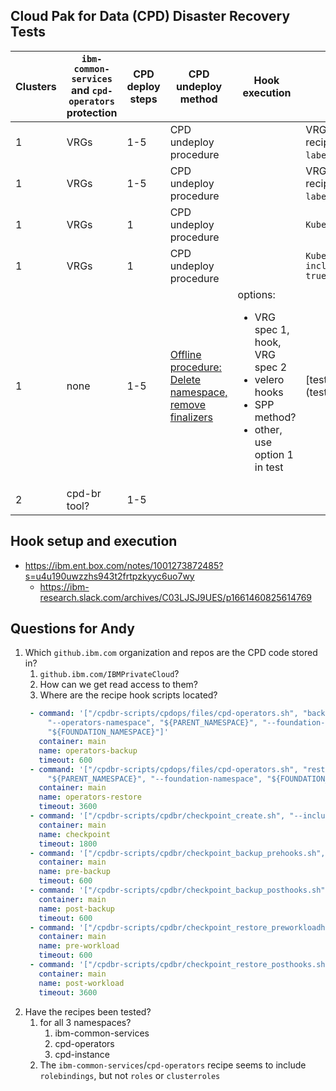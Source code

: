 ## Cloud Pak for Data (CPD) Disaster Recovery Tests

| Clusters | `ibm-common-services` and `cpd-operators` protection | CPD deploy steps | CPD undeploy method | Hook execution |Test description | VRG file | Test results | Slack link |
| ---------| ------------                                         | ---              | ---                 | ---            |---              | -----    | ---          | ---        |
|1|VRGs|1-5|CPD undeploy procedure||VRGs derived from recipes w/ `labelSelector`s present | [vrgs-cpd-labels.yaml](vrgs-cpd-labels.yaml)|
|1|VRGs|1-5|CPD undeploy procedure||VRGs derived from recipes w/ `labelSelector`s absent | [vrgs-cpd.yaml](vrgs-cpd.yaml)| [4 of 8 pods ready](test1results.md) | https://ibm-research.slack.com/archives/G01EC1VVA56/p1661300185045649
|1|VRGs|1|CPD undeploy procedure||`KubeObjectProtection: {}` | [vrgs-cpd-everything-namespaced.yaml](vrgs-cpd-everything-namespaced.yaml)
|1|VRGs|1|CPD undeploy procedure||`KubeObjectProtection: includeClusterResources: true` | [vrgs-cpd-everything.yaml](vrgs-cpd-everything.yaml)| | https://ibm-research.slack.com/archives/G01EC1VVA56/p1661445646846479
|1|none|1-5|[Offline procedure: Delete namespace, remove finalizers](https://www.ibm.com/docs/en/cloud-paks/cp-data/4.5.x?topic=obr-scenario-creating-offline-backup-cloud-pak-data-instance-restoring-it-same-cluster#concept_qpy_zpj_wqb__delete_namespaces)|options:<ul><li>VRG spec 1, hook, VRG spec 2<li>velero hooks<li>SPP method?<li>other, use option 1 in test | [test procedure] (test2procedure.md) | [vrg-capture.yaml](vrg-capture.yaml) [vrg-restore-1.yaml](vrg-restore-1.yaml) [vrg-restore-2.yaml](vrg-restore-2.yaml) | [test result](test2results.md) | https://ibm-research.slack.com/archives/G01EC1VVA56/p1661795759986199 https://ibm-research.slack.com/archives/G01EC1VVA56/p1661796307489459 https://ibm-research.slack.com/archives/G01EC1VVA56/p1661796526936669
|2|cpd-br tool?|1-5||

## Hook setup and execution
- https://ibm.ent.box.com/notes/1001273872485?s=u4u190uwzzhs943t2frtpzkyyc6uo7wy
   - https://ibm-research.slack.com/archives/C03LJSJ9UES/p1661460825614769
	
## Questions for Andy
1. Which `github.ibm.com` organization and repos are the CPD code stored in?
   1. `github.ibm.com/IBMPrivateCloud`?
   1. How can we get read access to them?
   1. Where are the recipe hook scripts located?
   ```yaml
    - command: '["/cpdbr-scripts/cpdops/files/cpd-operators.sh", "backup", "--backup-iam-data",
        "--operators-namespace", "${PARENT_NAMESPACE}", "--foundation-namespace",
        "${FOUNDATION_NAMESPACE}"]'
      container: main
      name: operators-backup
      timeout: 600
    - command: '["/cpdbr-scripts/cpdops/files/cpd-operators.sh", "restore", "--operators-namespace",
        "${PARENT_NAMESPACE}", "--foundation-namespace", "${FOUNDATION_NAMESPACE}"]'
      container: main
      name: operators-restore
      timeout: 3600
    - command: '["/cpdbr-scripts/cpdbr/checkpoint_create.sh", "--include-namespaces=${GROUP.cpd-instance-resources.namespaces}"]'
      container: main
      name: checkpoint
      timeout: 1800
    - command: '["/cpdbr-scripts/cpdbr/checkpoint_backup_prehooks.sh", "--include-namespaces=${GROUP.cpd-instance-resources.namespaces}"]'
      container: main
      name: pre-backup
      timeout: 600
    - command: '["/cpdbr-scripts/cpdbr/checkpoint_backup_posthooks.sh", "--include-namespaces=${GROUP.cpd-instance-resources.namespaces}"]'
      container: main
      name: post-backup
      timeout: 600
    - command: '["/cpdbr-scripts/cpdbr/checkpoint_restore_preworkloadhooks.sh", "--include-namespaces=${GROUP.cpd-instance-resources.namespaces}"]'
      container: main
      name: pre-workload
      timeout: 600
    - command: '["/cpdbr-scripts/cpdbr/checkpoint_restore_posthooks.sh", "--include-namespaces=${GROUP.cpd-instance-resources.namespaces}"]'
      container: main
      name: post-workload
      timeout: 3600
      ```
1. Have the recipes been tested?
   1. for all 3 namespaces?
      1. ibm-common-services
      1. cpd-operators
      1. cpd-instance
   1. The `ibm-common-services`/`cpd-operators` recipe seems to include `rolebindings`, but not `roles` or `clusterroles`
	

